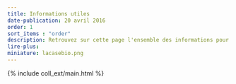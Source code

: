 ```yaml
---
title: Informations utiles
date-publication: 20 avril 2016
order: 1
sort_items : "order"
description: Retrouvez sur cette page l'ensemble des informations pour mieux  nous connaître, nous contacter, nous situer.
lire-plus:
miniature: lacasebio.png
---
```


<!-- ******************************** -->
<!-- **** intro rayon **** -->



<!-- **** fin intro rayon ********* -->
<!-- ****************************** -->
<!--fin-excerpt-->

{% include coll_ext/main.html %}

